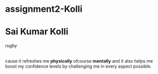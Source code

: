 # assignment2-Kolli
# Sai Kumar Kolli
###### rugby 
cause it refreshes me **physically** ofcourse **mentally** and it also helps me boost my confidence levels by challenging me in every aspect possible.